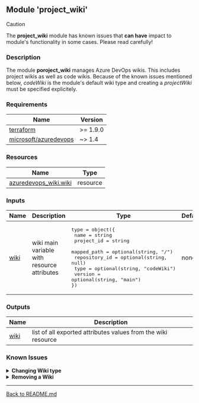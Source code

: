 ## Module 'project_wiki'

> [!CAUTION]
> The **project_wiki** module has known issues that **can have** impact to module's functionality in some cases. Please read carefully!  

### Description

The module **poroject_wiki** manages Azure DevOps wikis. This includes project wikis as well as code wikis. Because of the known issues mentioned below, *codeWiki* is the module's default wiki type and creating a *projectWiki* must be specified explicitely.  

### Requirements

| Name | Version |
|------|---------|
| <a name="requirement_terraform"></a> [terraform](#requirement\_terraform) | >= 1.9.0 |
| <a name="requirement_azuredevops"></a> [microsoft\/azuredevops](#requirement\_azuredevops) | ~> 1.4 |

### Resources

| Name | Type |
|------|------|
| [azuredevops_wiki.wiki](https://registry.terraform.io/providers/microsoft/azuredevops/latest/docs/resources/wiki) | resource |

### Inputs

| Name | Description | Type | Default | Required |
|------|-------------|------|---------|:--------:|
| <a name="input_wiki"></a> [wiki](#input\_wiki) | wiki main variable with resource attributes | <pre>type = object({<br>  name = string<br>  project_id = string<br>  mapped_path = optional(string, "/")<br>  repository_id = optional(string, null)<br>  type = optional(string, "codeWiki")<br>  version = optional(string, "main")<br>})<br></pre> | none | yes |

### Outputs

| Name | Description |
|------|-------------|
| <a name="output_wiki"></a> [wiki](#output\_wiki) | list of all exported attributes values from the wiki resource |

### Known Issues

<details>
<summary><b>Changing Wiki type</b></summary>

######
Changing the Wiki type from codeWiki to projectWiki and vice versa is not supported. While changing from codeWiki to projectWiki is working, the other way round is not.  
######
</details>

<details>
<summary><b>Removing a Wiki</b></summary>

######
Removing/destroying a Wiki of type *codeWiki* is supported and working. Removing/destroying a Wiki of type *projectWiki* is not supported and not working. This is by design and cannot be worked around.  
Removing/destroying the whole project via *terraform destroy* or by removing the resources from code is no longer working as soon as a Wiki of type *projectWiki* is created. This is caused by the known issue mentioned above. Therefore, use *projectWiki* with care!  
######
</details>
  
---
  
[Back to README.md](../README.md)  
